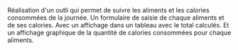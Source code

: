 Réalisation d'un outli qui permet de suivre les aliments et les calories consommées de la journée.
Un formulaire de saisie de chaque aliments et de ses calories.
Avec un affichage dans un tableau avec le total calculés.
Et un affichage graphique de la quantité de calories consommées pour chaque aliments. 
